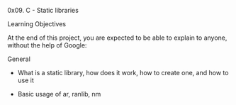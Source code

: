 0x09. C - Static libraries

Learning Objectives

At the end of this project, you are expected to be able to explain to anyone, without the help of Google:



General

* What is a static library, how does it work, how to create one, and how to use it

* Basic usage of ar, ranlib, nm
